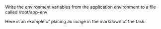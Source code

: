 Write the environment variables from the application environment to a file called /root/app-env

Here is an example of placing an image in the markdown of the task.